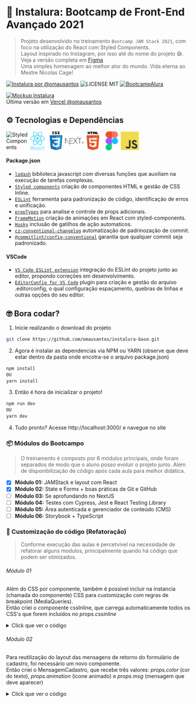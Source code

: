 # 📸 Instalura: Bootcamp de Front-End Avançado 2021

> Projeto desenvolvido no treinamento `Bootcamp JAM Stack 2021`, com foco na utilização do React com Styled Components.
> <br />Layout inspirado no Instagram, por isso até do nome do projeto 😅. Veja a versão completa em [Figma](https://www.figma.com/file/Veefm1pjkeTFcJC7BUqHge/)
> <br />Uma simples homenagem ao melhor ator do mundo. Vida eterna ao Mestre Nicolas Cage!

[![Instalura por @omausantos](https://img.shields.io/badge/MauSantos-Instalura-informational)](https://instalura-base-omausantos.vercel.app/)
![LICENSE MIT](https://img.shields.io/github/license/omausantos/instalura-base)
[![BootcampAlura](https://img.shields.io/badge/BootCamp-Alura-orange)](https://bootcamps.alura.com.br/)

[![Mockup Instalura](https://alura.mauricio.dev.br/smartmockups.jpg)](https://instalura-base-omausantos.vercel.app/)
<br />Última versão em [Vercel @omausantos](https://instalura-base-omausantos.vercel.app/)

## ⚙ Tecnologias e Dependências

<p style="display:flex;">
<img src="https://raw.githubusercontent.com/styled-components/brand/master/styled-components.png" width="60" alt="Styled Components" title="Styled Components" />
<img src="https://raw.githubusercontent.com/devicons/devicon/master/icons/react/react-original-wordmark.svg" width="50" alt="React" title="React" />
<img src="https://raw.githubusercontent.com/devicons/devicon/master/icons/css3/css3-original-wordmark.svg" width="50" alt="CSS3" title="CSS3" />
<img src="https://raw.githubusercontent.com/devicons/devicon/master/icons/nextjs/nextjs-original-wordmark.svg" width="50" alt="NextJS" title="NextJS" />
<img src="https://raw.githubusercontent.com/devicons/devicon/master/icons/html5/html5-original-wordmark.svg" width="50" alt="HTML5" title="HTML5" />
<img src="https://raw.githubusercontent.com/devicons/devicon/master/icons/figma/figma-original.svg" width="50" alt="Figma" title="Figma" />
<img src="https://raw.githubusercontent.com/devicons/devicon/master/icons/javascript/javascript-original.svg" width="50" alt="Javascript" title="Javascript" />
</p>

#### Package.json
* [`lodash`](https://lodash.com/) biblioteca javascript com diversas funções que auxiliam na execução de tarefas complexas.
* [`Styled components`](https://styled-components.com/) criação de componentes HTML e gestão de CSS Inline.
* [`ESLint`](https://eslint.org/) ferramenta para padronização de código, identificação de erros e unificação.
* [`propTypes`](https://www.npmjs.com/package/prop-types) para analise e controle de props adicionais.
* [`FrameMotion`](https://www.framer.com/motion/) criação de animações em React com styled-components.
* [`Husky`](https://typicode.github.io/husky/) inclusão de gatilhos de ação automaticos.
* [`cz-conventional-changelog`](https://github.com/commitizen/cz-cli) automatização de padrinozação de commit.
* [`@commitlint/config-conventional`](https://github.com/conventional-changelog/commitlint) garantia que qualquer commit seja padronizado.

#### VSCode
* [`VS Code ESLint extension`](https://marketplace.visualstudio.com/items?itemName=dbaeumer.vscode-eslint) integração do ESLint do projeto junto ao editor, propondo correções em desenvolvimento.
* [`EditorConfig for VS Code`](https://marketplace.visualstudio.com/items?itemName=dbaeumer.vscode-eslint) plugin para criação e gestão do arquivo .editorconfig, o qual configuração espaçamento, quebras de linhas e outras opções do seu editor.

## 🤓 Bora codar?

01. Inicie realizando o download do projeto
```bash
git clone https://github.com/omausantos/instalura-base.git
```

02. Agora é instalar as dependencias via NPM ou YARN (observe que deve estar dentro da pasta onde encotra-se o arquivo package.json)
```bash
npm install
OU
yarn install
```

03. Então é hora de inicializar o projeto!
```bash
npm run dev
OU
yarn dev
```

04. Tudo pronto? Acesse http://localhost:3000/ e navegue no site

### 📦 Módulos do Bootcampo
> O treinamento é composto por 6 módulos principais, onde foram separados de modo que o aluno posso evoluir o projeto junto. Além de disponibilização de código após cada aula para melhor didática.

- [x] **Módulo 01:** JAMStack e layout com React
- [x] **Módulo 02:** State e Forms + boas práticas de Git e GitHub
- [ ] **Módulo 03:** Se aprofundando no NextJS
- [ ] **Módulo 04:** Testes com Cypress, Jest e React Testing Library
- [ ] **Módulo 05:** Área autenticada e gerenciador de conteúdo (CMS)
- [ ] **Módulo 06:** Storybook + TypeScript

### 🎣 Customização do código (Refatoração)

> Conforme execução das aulas é percetvivel na necessidade de refatorar alguns modulos, principalmente quando há código que podem ser otimizados.

###### Módulo 01
Além do CSS por componente, também é possivel incluir na instancia (chamada do componente) CSS para customização com regras de breakpoint (MediaQueries).
<br /> Então criei o componente cssInline, que carrega automaticamente todos os CSS's que forem incluídos no *props.cssinline*

<details>
<summary>Click que ver o código</summary>
<br />

**instalura-base/src/theme/utils/cssInline.js**

```javascript
import propToStyle from './propToStyle';

export default function cssInline() {
  // eslint-disable-next-line consistent-return
  return ({ cssinline }) => {
    if (cssinline) {
      const propertyCss = Object.keys(cssinline);
      return propertyCss.map((itemCss) => propToStyle(itemCss));
    }
  };
}
```

**instalura-base/src/theme/utils/propToStyle.js**

```javascript
import breakpointsMedia from './breakpointsMedia';

export default function propToStyle(propName) {
  // eslint-disable-next-line consistent-return
  return (props) => {
    const propValue = props.cssinline[propName];

    if (typeof propValue === 'string') {
      return {
        [propName]: props.cssinline[propName],
      };
    }

    if (typeof propValue === 'object') {
      return breakpointsMedia({
        xs: {
          [propName]: propValue.xs,
        },
        sm: {
          [propName]: propValue.sm,
        },
        md: {
          [propName]: propValue.md,
        },
        lg: {
          [propName]: propValue.lg,
        },
        xl: {
          [propName]: propValue.xl,
        },
      });
    }
  };
}
```

</details>

###### Módulo 02
Para reutilização do layout das mensagens de retorno do formulário de cadastro, foi necessário um novo componente.
<br /> Então criei o MensagemCadastro, que recebe três valores: *props.color* (cor do texto), *props.animation* (icone animado) e *props.msg* (mensagem que deve aparecer)

<details>
<summary>Click que ver o código</summary>
<br />

**instalura-base/src/components/patterns/FormCadastro/animations/index.js**

```javascript
import React from 'react';
import { Lottie } from '@crello/react-lottie';
import PropTypes from 'prop-types';
import Box from '../../../foundation/Box';
import Grid from '../../../foundation/Grid';
import Text from '../../../foundation/Text';

export default function MensagemCadastro({ color, animation, msg }) {
  return (
    <Box
      cssinline={{
        display: 'flex',
        justifyContent: 'center',
      }}
    >
      <Grid.Container>
        <Grid.Row>
          <Grid.Col
            col={3}
          >
            <Lottie
              width="100%"
              config={{ animationData: animation, loop: true, autoplay: true }}
            />
          </Grid.Col>
          <Grid.Col
            col={9}
          >
            <Text
              tag="p"
              cssinline={{
                color,
              }}
            >
              {msg}
            </Text>
          </Grid.Col>
        </Grid.Row>
      </Grid.Container>
    </Box>
  );
}

MensagemCadastro.propTypes = {
  color: PropTypes.string.isRequired,
  // eslint-disable-next-line react/forbid-prop-types
  animation: PropTypes.object.isRequired,
  msg: PropTypes.string.isRequired,
};
```
</details>
